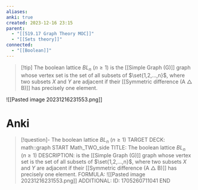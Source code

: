 ```yaml
---
aliases: 
anki: true
created: 2023-12-16 23:15
parent:
  - "[[519.17 Graph Theory MOC]]"
  - "[[Sets theory]]"
connected:
  - "[[Boolean]]"
---
```


> [!tip] The boolean lattice $BL_n$ ($n ≥ 1$) 
is the [[Simple Graph (G)]] graph whose vertex set is the set of all subsets of $\set{1,2,...,n}$, where two subsets $X$ and $Y$ are adjacent if their [[Symmetric difference (A △ B)]] has precisely one element.

![[Pasted image 20231216231553.png]]



# Anki
> [!question]- The boolean lattice $BL_n$ ($n ≥ 1$) 
TARGET DECK: math::graph
START
Math_TWO_side
TITLE: The boolean lattice $BL_n$ ($n ≥ 1$) 
DESCRIPTION: is the [[Simple Graph (G)]] graph whose vertex set is the set of all subsets of $\set{1,2,...,n}$, where two subsets $X$ and $Y$ are adjacent if their [[Symmetric difference (A △ B)]] has precisely one element.
FORMULA: ![[Pasted image 20231216231553.png]]
ADDITIONAL:
ID: 1705260711041
END









